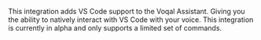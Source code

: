 This integration adds VS Code support to the Voqal Assistant. Giving you the ability to natively interact with
VS Code with your voice. This integration is currently in alpha and only supports a limited set of commands.